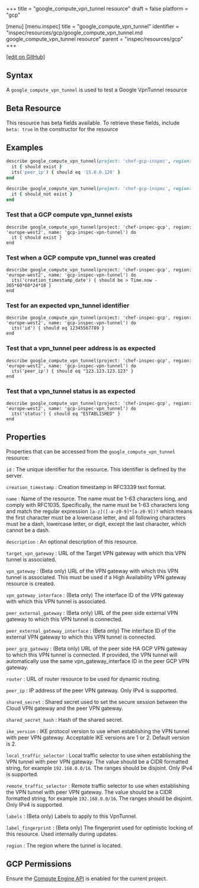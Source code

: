 +++
title = "google_compute_vpn_tunnel resource"
draft = false
platform = "gcp"

[menu]
  [menu.inspec]
    title = "google_compute_vpn_tunnel"
    identifier = "inspec/resources/gcp/google_compute_vpn_tunnel.md google_compute_vpn_tunnel resource"
    parent = "inspec/resources/gcp"
+++

[\[edit on GitHub\]](https://github.com/inspec/inspec-gcp/blob/master/docs/resources/google_compute_vpn_tunnel.md)

## Syntax

A `google_compute_vpn_tunnel` is used to test a Google VpnTunnel resource

## Beta Resource

This resource has beta fields available. To retrieve these fields, include `beta: true` in the constructor for the resource

## Examples

```ruby
describe google_compute_vpn_tunnel(project: 'chef-gcp-inspec', region: 'europe-west2', name: 'inspec-vpn-tunnel') do
  it { should exist }
  its('peer_ip') { should eq '15.0.0.120' }
end

describe google_compute_vpn_tunnel(project: 'chef-gcp-inspec', region: 'europe-west2', name: 'nonexistent') do
  it { should_not exist }
end
```

### Test that a GCP compute vpn_tunnel exists

    describe google_compute_vpn_tunnel(project: 'chef-inspec-gcp', region: 'europe-west2', name: 'gcp-inspec-vpn-tunnel') do
      it { should exist }
    end

### Test when a GCP compute vpn_tunnel was created

    describe google_compute_vpn_tunnel(project: 'chef-inspec-gcp', region: 'europe-west2', name: 'gcp-inspec-vpn-tunnel') do
      its('creation_timestamp_date') { should be > Time.now - 365*60*60*24*10 }
    end

### Test for an expected vpn_tunnel identifier

    describe google_compute_vpn_tunnel(project: 'chef-inspec-gcp', region: 'europe-west2', name: 'gcp-inspec-vpn-tunnel') do
      its('id') { should eq 12345567789 }
    end

### Test that a vpn_tunnel peer address is as expected

    describe google_compute_vpn_tunnel(project: 'chef-inspec-gcp', region: 'europe-west2', name: 'gcp-inspec-vpn-tunnel') do
      its('peer_ip') { should eq "123.123.123.123" }
    end

### Test that a vpn_tunnel status is as expected

    describe google_compute_vpn_tunnel(project: 'chef-inspec-gcp', region: 'europe-west2', name: 'gcp-inspec-vpn_tunnel') do
      its('status') { should eq "ESTABLISHED" }
    end

## Properties

Properties that can be accessed from the `google_compute_vpn_tunnel` resource:

`id`
: The unique identifier for the resource. This identifier is defined by the server.

`creation_timestamp`
: Creation timestamp in RFC3339 text format.

`name`
: Name of the resource. The name must be 1-63 characters long, and comply with RFC1035. Specifically, the name must be 1-63 characters long and match the regular expression `[a-z]([-a-z0-9]*[a-z0-9])?` which means the first character must be a lowercase letter, and all following characters must be a dash, lowercase letter, or digit, except the last character, which cannot be a dash.

`description`
: An optional description of this resource.

`target_vpn_gateway`
: URL of the Target VPN gateway with which this VPN tunnel is associated.

`vpn_gateway`
: (Beta only) URL of the VPN gateway with which this VPN tunnel is associated. This must be used if a High Availability VPN gateway resource is created.

`vpn_gateway_interface`
: (Beta only) The interface ID of the VPN gateway with which this VPN tunnel is associated.

`peer_external_gateway`
: (Beta only) URL of the peer side external VPN gateway to which this VPN tunnel is connected.

`peer_external_gateway_interface`
: (Beta only) The interface ID of the external VPN gateway to which this VPN tunnel is connected.

`peer_gcp_gateway`
: (Beta only) URL of the peer side HA GCP VPN gateway to which this VPN tunnel is connected. If provided, the VPN tunnel will automatically use the same vpn_gateway_interface ID in the peer GCP VPN gateway.

`router`
: URL of router resource to be used for dynamic routing.

`peer_ip`
: IP address of the peer VPN gateway. Only IPv4 is supported.

`shared_secret`
: Shared secret used to set the secure session between the Cloud VPN gateway and the peer VPN gateway.

`shared_secret_hash`
: Hash of the shared secret.

`ike_version`
: IKE protocol version to use when establishing the VPN tunnel with peer VPN gateway. Acceptable IKE versions are 1 or 2. Default version is 2.

`local_traffic_selector`
: Local traffic selector to use when establishing the VPN tunnel with peer VPN gateway. The value should be a CIDR formatted string, for example `192.168.0.0/16`. The ranges should be disjoint. Only IPv4 is supported.

`remote_traffic_selector`
: Remote traffic selector to use when establishing the VPN tunnel with peer VPN gateway. The value should be a CIDR formatted string, for example `192.168.0.0/16`. The ranges should be disjoint. Only IPv4 is supported.

`labels`
: (Beta only) Labels to apply to this VpnTunnel.

`label_fingerprint`
: (Beta only) The fingerprint used for optimistic locking of this resource. Used internally during updates.

`region`
: The region where the tunnel is located.

## GCP Permissions

Ensure the [Compute Engine API](https://console.cloud.google.com/apis/library/compute.googleapis.com/) is enabled for the current project.
